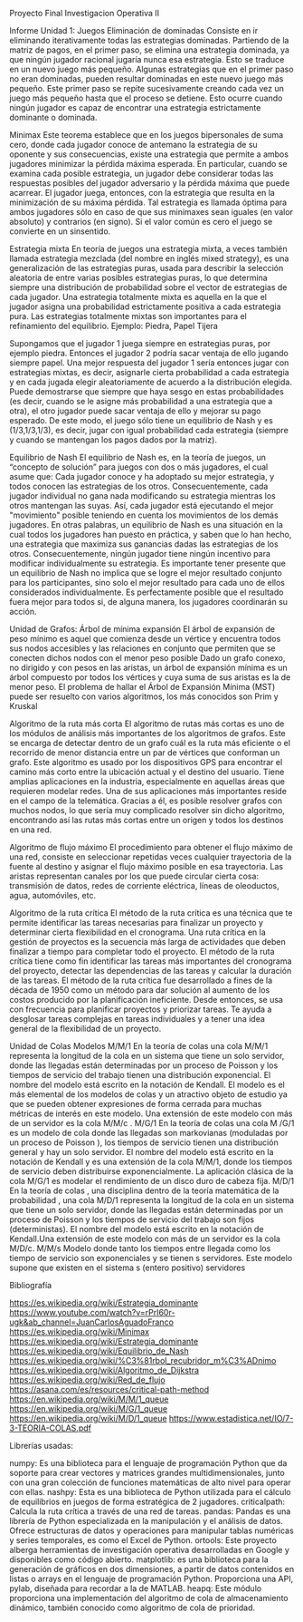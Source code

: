 Proyecto Final Investigacion Operativa II

Informe
Unidad 1: Juegos
Eliminación de dominadas
Consiste en ir eliminando iterativamente todas las estrategias dominadas. Partiendo de la matriz de pagos, en el primer paso, se elimina una estrategia dominada, ya que ningún jugador racional jugaría nunca esa estrategia. Esto se traduce en un nuevo juego más pequeño. Algunas estrategias que en el primer paso no eran dominadas, pueden resultar dominadas en este nuevo juego más pequeño. Este primer paso se repite sucesivamente creando cada vez un juego más pequeño hasta que el proceso se detiene. Esto ocurre cuando ningún jugador es capaz de encontrar una estrategia estrictamente dominante o dominada.


Minimax
Este teorema establece que en los juegos bipersonales de suma cero, donde cada jugador conoce de antemano la estrategia de su oponente y sus consecuencias, existe una estrategia que permite a ambos jugadores minimizar la pérdida máxima esperada. En particular, cuando se examina cada posible estrategia, un jugador debe considerar todas las respuestas posibles del jugador adversario y la pérdida máxima que puede acarrear. El jugador juega, entonces, con la estrategia que resulta en la minimización de su máxima pérdida. Tal estrategia es llamada óptima para ambos jugadores sólo en caso de que sus minimaxes sean iguales (en valor absoluto) y contrarios (en signo). Si el valor común es cero el juego se convierte en un sinsentido.


Estrategia mixta
En teoría de juegos una estrategia mixta, a veces también llamada estrategia mezclada (del nombre en inglés mixed strategy), es una generalización de las estrategias puras, usada para describir la selección aleatoria de entre varias posibles estrategias puras, lo que determina siempre una distribución de probabilidad sobre el vector de estrategias de cada jugador. Una estrategia totalmente mixta es aquella en la que el jugador asigna una probabilidad estrictamente positiva a cada estrategia pura. Las estrategias totalmente mixtas son importantes para el refinamiento del equilibrio.
Ejemplo: Piedra, Papel Tijera

Supongamos que el jugador 1 juega siempre en estrategias puras, por ejemplo piedra. Entonces el jugador 2 podría sacar ventaja de ello jugando siempre papel. Una mejor respuesta del jugador 1 sería entonces jugar con estrategias mixtas, es decir, asignarle cierta probabilidad a cada estrategia y en cada jugada elegir aleatoriamente de acuerdo a la distribución elegida.
Puede demostrarse que siempre que haya sesgo en estas probabilidades (es decir, cuando se le asigne más probabilidad a una estrategia que a otra), el otro jugador puede sacar ventaja de ello y mejorar su pago esperado. De este modo, el juego sólo tiene un equilibrio de Nash y es (1/3,1/3,1/3), es decir, jugar con igual probabilidad cada estrategia (siempre y cuando se mantengan los pagos dados por la matriz).

Equilibrio de Nash
El equilibrio de Nash es, en la teoría de juegos, un “concepto de solución” para juegos con dos o más jugadores, el cual asume que:
Cada jugador conoce y ha adoptado su mejor estrategia, y todos conocen las estrategias de los otros.
Consecuentemente, cada jugador individual no gana nada modificando su estrategia mientras los otros mantengan las suyas. Así, cada jugador está ejecutando el mejor "movimiento" posible teniendo en cuenta los movimientos de los demás jugadores.
En otras palabras, un equilibrio de Nash es una situación en la cual todos los jugadores han puesto en práctica, y saben que lo han hecho, una estrategia que maximiza sus ganancias dadas las estrategias de los otros. Consecuentemente, ningún jugador tiene ningún incentivo para modificar individualmente su estrategia.
Es importante tener presente que un equilibrio de Nash no implica que se logre el mejor resultado conjunto para los participantes, sino solo el mejor resultado para cada uno de ellos considerados individualmente. Es perfectamente posible que el resultado fuera mejor para todos si, de alguna manera, los jugadores coordinarán su acción.

Unidad de Grafos:
Árbol de mínima expansión
El árbol de expansión de peso mínimo es aquel que comienza desde un vértice y encuentra todos sus nodos accesibles y las relaciones en conjunto que permiten que se conecten dichos nodos con el menor peso posible Dado un grafo conexo, no dirigido y con pesos en las aristas, un árbol de expansión mínima es un árbol compuesto por todos los vértices y cuya suma de sus aristas es la de menor peso.
El problema de hallar el Árbol de Expansión Mínima (MST) puede ser resuelto con varios algoritmos, los más conocidos son Prim y Kruskal

Algoritmo de la ruta más corta
El algoritmo de rutas más cortas es uno de los módulos de análisis más importantes de los algoritmos de grafos. Este se encarga de detectar dentro de un grafo cuál es la ruta más eficiente o el recorrido de menor distancia entre un par de vértices que conforman un grafo.
Este algoritmo es usado por los dispositivos GPS para encontrar el camino más corto entre la ubicación actual y el destino del usuario. Tiene amplias aplicaciones en la industria, especialmente en aquellas áreas que requieren modelar redes.
Una de sus aplicaciones más importantes reside en el campo de la telemática. Gracias a él, es posible resolver grafos con muchos nodos, lo que sería muy complicado resolver sin dicho algoritmo, encontrando así las rutas más cortas entre un origen y todos los destinos en una red.

Algoritmo de flujo máximo
El procedimiento para obtener el flujo máximo de una red, consiste en seleccionar repetidas veces cualquier trayectoria de la fuente al destino y asignar el flujo máximo posible en esa trayectoria.
Las aristas representan canales por los que puede circular cierta cosa: transmisión de datos, redes de corriente eléctrica, líneas de oleoductos, agua, automóviles, etc.

Algoritmo de la ruta crítica
El método de la ruta crítica es una técnica que te permite identificar las tareas necesarias para finalizar un proyecto y determinar cierta flexibilidad en el cronograma. Una ruta crítica en la gestión de proyectos es la secuencia más larga de actividades que deben finalizar a tiempo para completar todo el proyecto.
El método de la ruta crítica tiene como fin identificar las tareas más importantes del cronograma del proyecto, detectar las dependencias de las tareas y calcular la duración de las tareas.
El método de la ruta crítica fue desarrollado a fines de la década de 1950 como un método para dar solución al aumento de los costos producido por la planificación ineficiente. Desde entonces, se usa con frecuencia para planificar proyectos y priorizar tareas. Te ayuda a desglosar tareas complejas en tareas individuales y a tener una idea general de la flexibilidad de un proyecto.





Unidad de Colas
Modelos
M/M/1
En la teoría de colas una cola M/M/1 representa la longitud de la cola en un sistema que tiene un solo servidor, donde las llegadas están determinadas por un proceso de Poisson y los tiempos de servicio del trabajo tienen una distribución exponencial. El nombre del modelo está escrito en la notación de Kendall. El modelo es el más elemental de los modelos de colas  y un atractivo objeto de estudio ya que se pueden obtener expresiones de forma cerrada para muchas métricas de interés en este modelo. Una extensión de este modelo con más de un servidor es la cola M/M/c .
M/G/1
En la teoría de colas una cola M /G/1 es un modelo de cola donde las llegadas son markovianas (moduladas por un proceso de Poisson ), los tiempos de servicio tienen una distribución general y hay un solo servidor. El nombre del modelo está escrito en la notación de Kendall y es una extensión de la cola M/M/1, donde los tiempos de servicio deben distribuirse exponencialmente. La aplicación clásica de la cola M/G/1 es modelar el rendimiento de un disco duro de cabeza fija.
M/D/1
En la teoría de colas , una disciplina dentro de la teoría matemática de la probabilidad , una cola M/D/1 representa la longitud de la cola en un sistema que tiene un solo servidor, donde las llegadas están determinadas por un proceso de Poisson y los tiempos de servicio del trabajo son fijos (deterministas). El nombre del modelo está escrito en la notación de Kendall.Una extensión de este modelo con más de un servidor es la cola M/D/c.
M/M/s
Modelo donde tanto los tiempos entre llegada como los tiempo de servicio son exponenciales y se tienen s servidores.
Este modelo supone que existen en el sistema s (entero positivo) servidores

Bibliografía

https://es.wikipedia.org/wiki/Estrategia_dominante
https://www.youtube.com/watch?v=rPrI60r-ugk&ab_channel=JuanCarlosAguadoFranco
https://es.wikipedia.org/wiki/Minimax
https://es.wikipedia.org/wiki/Estrategia_dominante
https://es.wikipedia.org/wiki/Equilibrio_de_Nash
https://es.wikipedia.org/wiki/%C3%81rbol_recubridor_m%C3%ADnimo
https://es.wikipedia.org/wiki/Algoritmo_de_Dijkstra
https://es.wikipedia.org/wiki/Red_de_flujo
https://asana.com/es/resources/critical-path-method
https://en.wikipedia.org/wiki/M/M/1_queue
https://en.wikipedia.org/wiki/M/G/1_queue
https://en.wikipedia.org/wiki/M/D/1_queue
https://www.estadistica.net/IO/7-3-TEORIA-COLAS.pdf






Librerías usadas:

numpy: Es una biblioteca para el lenguaje de programación Python que da soporte para crear vectores y matrices grandes multidimensionales, junto con una gran colección de funciones matemáticas de alto nivel para operar con ellas.
nashpy: Esta es una biblioteca de Python utilizada para el cálculo de equilibrios en juegos de forma estratégica de 2 jugadores.
criticalpath: Calcula la ruta crítica a través de una red de tareas.
pandas: Pandas es una librería de Python especializada en la manipulación y el análisis de datos. Ofrece estructuras de datos y operaciones para manipular tablas numéricas y series temporales, es como el Excel de Python.
ortools: Este proyecto alberga herramientas de investigación operativa desarrolladas en Google y disponibles como código abierto.
matplotlib: es una biblioteca para la generación de gráficos en dos dimensiones, a partir de datos contenidos en listas o arrays en el lenguaje de programación Python. Proporciona una API, pylab, diseñada para recordar a la de MATLAB.
heapq: Este módulo proporciona una implementación del algoritmo de cola de almacenamiento dinámico, también conocido como algoritmo de cola de prioridad.
